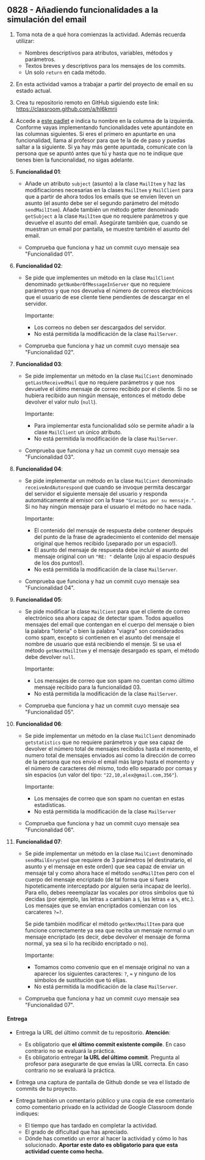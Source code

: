 ## 0828 - Añadiendo funcionalidades a la simulación del email

1. Toma nota de a qué hora comienzas la actividad. Además recuerda utilizar:
   * Nombres descriptivos para atributos, variables, métodos y parámetros.
   * Textos breves y descriptivos para los mensajes de los commits.
   * Un solo `return` en cada método.

2. En esta actividad vamos a trabajar a partir del proyecto de email en su estado actual.

3. Crea tu repositorio remoto en GitHub siguiendo este link: https://classroom.github.com/a/hI6kmrii

4. Accede a [este padlet](https://padlet.com/miguel_bayon/xu1nbcfia3mz) e indica tu nombre en la columna de la izquierda. Conforme vayas implementando funcionalidades vete apuntándote en las columnas siguientes. Si eres el primero en apuntarte en una funcionalidad, llama al profesor para que te la de de paso y puedas saltar a la siguiente. Si ya hay más gente apuntada, comunícate con la persona que se apuntó antes que tú y hasta que no te indique que tienes bien la funcionalidad, no sigas adelante.

4. __Funcionalidad 01__:

    * Añade un atributo `subject` (asunto) a la clase `MailItem` y haz las modificaciones necesarias en la clases `MailItem` y `MailClient` para que a partir de ahora todos los emails que se envíen lleven un asunto (el asunto debe ser el segundo parámetro del método `sendMailItem`). Añade también un método getter denominado `getSubject` a la clase `MailItem` que no requiere parámetros y que devuelve el asunto del email. Asegúrate también que, cuando se muestran un email por pantalla, se muestre también el asunto del email.

    * Comprueba que funciona y haz un commit cuyo mensaje sea "Funcionalidad 01".

5. __Funcionalidad 02__:

    * Se pide que implementes un método en la clase `MailClient` denominado `getNumberOfMessageInServer` que no requiere parámetros y que nos devuelva el número de correos electrónicos que el usuario de ese cliente tiene pendientes de descargar en el servidor.
    
      Importante: 

      * Los correos no deben ser descargados del servidor. 
      * No está permitida la modificación de la clase `MailServer`.  

    * Comprueba que funciona y haz un commit cuyo mensaje sea "Funcionalidad 02".
    
6. __Funcionalidad 03__:

    * Se pide implementar un método en la clase `MailCient` denominado `getLastReceivedMail` que no requiere parámetros y que nos devuelve el útimo mensaje de correo recibido por el cliente. Si no se hubiera recibido aun ningún mensaje, entonces el método debe devolver el valor nulo (`null`).

      Importante: 

      * Para implementar esta funcionalidad sólo se permite añadir a la clase `MailClient` un único atributo.
      * No está permitida la modificación de la clase `MailServer`.
    
    * Comprueba que funciona y haz un commit cuyo mensaje sea "Funcionalidad 03".
    
7. __Funcionalidad 04__:

    * Se pide implementar un método en la clase `MailCient` denominado `receiveAndAutorespond` que cuando se invoque permita descargar del servidor el siguiente mensaje del usuario y responda automáticamente al emisor con la frase `"Gracias por su mensaje."`. Si no hay ningún mensaje para el usuario el método no hace nada.

      Importante: 

      * El contenido del mensaje de respuesta debe contener después del punto de la frase de agradecimiento el contenido del mensaje original que hemos recibido (¡separado por un espacio!).
      * El asunto del mensaje de respuesta debe incluir el asunto del mensaje original con un `"RE: "` delante (¡ojo al espacio después de los dos puntos!).
      * No está permitida la modificación de la clase `MailServer`.
    
    * Comprueba que funciona y haz un commit cuyo mensaje sea "Funcionalidad 04".
    
8. __Funcionalidad 05__:

    * Se pide modificar la clase `MailCient` para que el cliente de correo electrónico sea ahora capaz de detectar spam. Todos aquellos mensajes del email que contengan en el cuerpo del mensaje o bien la palabra "loteria" o bien la palabra "viagra" son considerados como spam, excepto si contienen en el asunto del mensaje el nombre de usuario que está recibiendo el mensje. Si se usa el método `getNextMailItem` y el mensaje desargado es spam, el método debe devolver `null`.

        Importante: 

      * Los mensajes de correo que son spam no cuentan como último mensaje recibido para la funcionalidad 03.
      * No está permitida la modificación de la clase `MailServer`.
    
    * Comprueba que funciona y haz un commit cuyo mensaje sea "Funcionalidad 05".
    
9. __Funcionalidad 06__:

    * Se pide implementar un método en la clase `MailClient` denominado `getstatistics` que no requiere parámetros y que sea capaz de devolver el número total de mensajes recibidos hasta el momento, el numero total de mensajes enviados así como la dirección de correo de la persona que nos envío el email más largo hasta el momento y el número de caracteres del mismo, todo ello separado por comas y sin espacios (un valor del tipo: `"22,10,alex@gmail.com,356"`).

      Importante: 

      * Los mensajes de correo que son spam no cuentan en estas estadísticas.
      * No está permitida la modificación de la clase `MailServer`

    * Comprueba que funciona y haz un commit cuyo mensaje sea "Funcionalidad 06".
    
10. __Funcionalidad 07__:
 
    * Se pide implementar un método en la clase `MailCient` denominado `sendMailEnrypted` que requiere de 3 parámetros (el destinatario, el asunto y el mensaje en este orden) que sea capaz de enviar un mensaje tal y como ahora hace el método `sendMailItem` pero con el cuerpo del mensaje encriptado (de tal forma que si fuera hipoteticamente interceptado por alguien sería incapaz de leerlo). Para ello, debes reeemplazar las vocales por otros símbolos que tú decidas (por ejemplo, las letras `a` cambian a `$`, las letras `e` a `%`, etc.). Los mensajes que se envían encriptados comienzan con los carcateres `?=?`. 

      Se pide también modificar el método `getNextMailItem` para que funcione correctamente ya sea que reciba un mensaje normal o un mensaje encriptado (es decir, debe devolver el mensaje de forma normal, ya sea si lo ha recibido encriptado o no).
    
      Importante: 

      * Tomamos como convenio que en el mensaje original no van a aparecer los siguientes caracteres: `?`, `=`  y ninguno de los símbolos de sustitución que tú elijas.
      * No está permitida la modificación de la clase `MailServer`.
    
    * Comprueba que funciona y haz un commit cuyo mensaje sea "Funcionalidad 07".   
    
 #### Entrega

* Entrega la URL del último commit de tu repositorio. __Atención__: 
  * Es obligatorio que __el último commit existente compile__. En caso contrario no se evaluará la práctica.
  * Es obligatorio entregar __la URL del último commit__. Pregunta al profesor para asegurarte de que envías la URL correcta. En caso contrario no se evaluará la práctica. 

* Entrega una captura de pantalla de Github donde se vea el listado de commits de tu proyecto.

* Entrega también un comentario público y una copia de ese comentario como comentario privado en la actividad de Google Classroom donde indiques:
    - El tiempo que has tardado en completar la actividad.
    - El grado de dificultad que has apreciado.
    - Dónde has cometido un error al hacer la actividad y cómo lo has solucionado. **Aportar este dato es obligatorio para que esta actividad cuente como hecha.**






